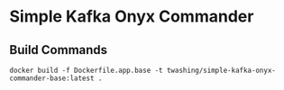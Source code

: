 # Simple Kafka Onyx Commander


## Build Commands

```
docker build -f Dockerfile.app.base -t twashing/simple-kafka-onyx-commander-base:latest .
```
